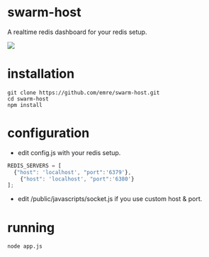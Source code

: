 swarm-host
==========

A realtime redis dashboard for your redis setup.

<img src="https://raw.github.com/emre/swarm-host/master/assets/shost1.png">

installation 
==========
```
git clone https://github.com/emre/swarm-host.git
cd swarm-host
npm install
```

configuration 
=================
* edit config.js with your redis setup.

``` javascript
REDIS_SERVERS = [
  {"host": 'localhost', "port":'6379'},
	{"host": 'localhost', "port":'6380'}
];
```

* edit /public/javascripts/socket.js if you use custom host & port.

running
==============
``` 
node app.js
``` 
